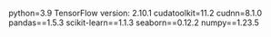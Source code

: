 python=3.9
TensorFlow version: 2.10.1
cudatoolkit=11.2 cudnn=8.1.0
pandas==1.5.3
scikit-learn==1.1.3
seaborn==0.12.2
numpy==1.23.5